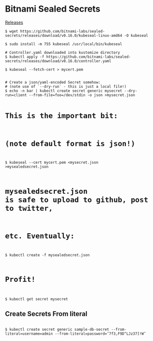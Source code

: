 # Bitnami Sealed Secrets

<a href="https://github.com/bitnami-labs/sealed-secrets/releases">Releases</a>
```
$ wget https://github.com/bitnami-labs/sealed-secrets/releases/download/v0.16.0/kubeseal-linux-amd64 -O kubeseal

$ sudo install -m 755 kubeseal /usr/local/bin/kubeseal

# Controller.yaml downloaded into kustomize directory
$ kubectl apply -f https://github.com/bitnami-labs/sealed-secrets/releases/download/v0.16.0/controller.yaml

$ kubeseal --fetch-cert > mycert.pem
```

<code>
# Create a json/yaml-encoded Secret somehow:
# (note use of `--dry-run` - this is just a local file!)
$ echo -n bar | kubectl create secret generic mysecret --dry-run=client --from-file=foo=/dev/stdin -o json >mysecret.json

# This is the important bit:
# (note default format is json!)
$ kubeseal --cert mycert.pem <mysecret.json >mysealedsecret.json

# mysealedsecret.json is safe to upload to github, post to twitter,
# etc.  Eventually:
$ kubectl create -f mysealedsecret.json

# Profit!
$ kubectl get secret mysecret
</code>

<h2>Create Secrets From literal</h2>
<code>
$ kubectl create secret generic sample-db-secret --from-literal=username=admin --from-literal=password=’7f3,F9D^LJz37]!W’
</code>